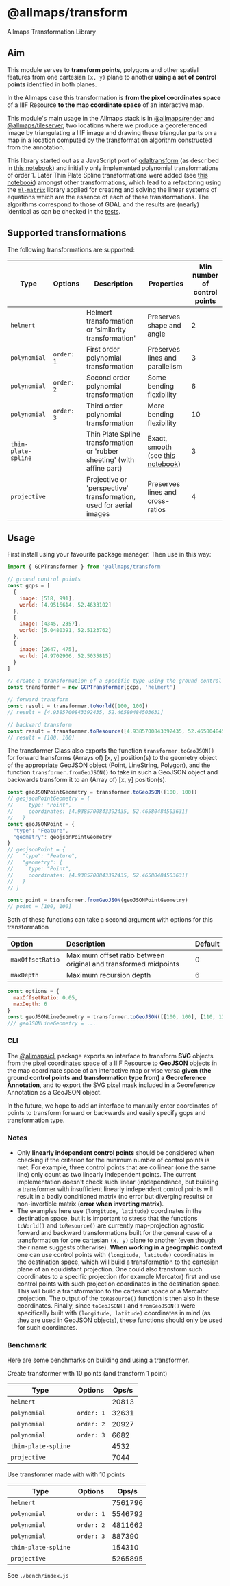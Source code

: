 # @allmaps/transform

Allmaps Transformation Library

## Aim

This module serves to **transform points**, polygons and other spatial features from one cartesian `(x, y)` plane to another **using a set of control points** identified in both planes.

In the Allmaps case this transformation is **from the pixel coordinates space** of a IIIF Resource **to the map coordinate space** of an interactive map.

This module's main usage in the Allmaps stack is in [@allmaps/render](../render) and [@allmaps/tileserver](../../apps/tileserver/), two locations where we produce a georeferenced image by triangulating a IIIF image and drawing these triangular parts on a map in a location computed by the transformation algorithm constructed from the annotation.

This library started out as a JavaScript port of [gdaltransform](https://gdal.org/programs/gdaltransform.html) (as described in [this notebook](https://observablehq.com/@bertspaan/gdaltransform?collection=@bertspaan/iiif-maps)) and initially only implemented polynomial transformations of order 1. Later Thin Plate Spline transformations were added (see [this notebook](https://observablehq.com/d/0b57d3b587542794)) amongst other transformations, which lead to a refactoring using the [`ml-matrix`](https://github.com/mljs/matrix) library applied for creating and solving the linear systems of equations which are the essence of each of these transformations. The algorithms correspond to those of GDAL and the results are (nearly) identical as can be checked in the [tests](./test/test-transform.js).

## Supported transformations

The following transformations are supported:

| Type                | Options    | Description                                           | Properties                                                       | Min number of control points |
| ------------------- | ---------- | ----------------------------------------------------- | ---------------------------------------------------------------- | -------------------- |
| `helmert`           |            | Helmert transformation or 'similarity transformation' | Preserves shape and angle  |   2                   |
| `polynomial`        | `order: 1` | First order polynomial transformation                 | Preserves lines and parallelism                                                                 |   3                  |
| `polynomial`        | `order: 2` | Second order polynomial transformation                | Some bending flexibility                                                                 | 6                     |
| `polynomial`        | `order: 3` | Third order polynomial transformation                 | More bending flexibility                                                                 |  10                    |
| `thin-plate-spline` |            | Thin Plate Spline transformation or 'rubber sheeting' (with affine part) | Exact, smooth (see [this notebook](https://observablehq.com/d/0b57d3b587542794)) |  3                    |
| `projective`        |            | Projective or 'perspective' transformation, used for aerial images              | Preserves lines and cross-ratios                                         |  4                    |

## Usage

First install using your favourite package manager. Then use in this way:

```js
import { GCPTransformer } from '@allmaps/transform'

// ground control points
const gcps = [
  {
    image: [518, 991],
    world: [4.9516614, 52.4633102]
  },
  {
    image: [4345, 2357],
    world: [5.0480391, 52.5123762]
  },
  {
    image: [2647, 475],
    world: [4.9702906, 52.5035815]
  }
]

// create a transformation of a specific type using the ground control points
const transformer = new GCPTransformer(gcps, 'helmert')

// forward transform
const result = transformer.toWorld([100, 100])
// result = [4.9385700843392435, 52.46580484503631]

// backward transform
const result = transformer.toResource([4.9385700843392435, 52.46580484503631])
// result = [100, 100]
```

The transformer Class also exports the function `transformer.toGeoJSON()` for forward transforms (Arrays of) [x, y] position(s) to the geometry object of the appropriate GeoJSON object (Point, LineString, Polygon), and the function `transformer.fromGeoJSON()` to take in such a GeoJSON object and backwards transform it to an (Array of) [x, y] position(s).

```js
const geoJSONPointGeometry = transformer.toGeoJSON([100, 100])
// geojsonPointGeometry = {
//     type: "Point",
//     coordinates: [4.9385700843392435, 52.46580484503631]
//   }
const geoJSONPoint = {
  "type": "Feature",
  "geometry": geojsonPointGeometry
}
// geojsonPoint = {
//   "type": "Feature",
//   "geometry": {
//     type: "Point",
//     coordinates: [4.9385700843392435, 52.46580484503631]
//   }
// }

const point = transformer.fromGeoJSON(geoJSONPointGeometry)
// point = [100, 100]
```

Both of these functions can take a second argument with options for this transformation

| Option           | Description                                                     | Default
|:-----------------|:----------------------------------------------------------------|:--------
| `maxOffsetRatio` | Maximum offset ratio between original and transformed midpoints | 0
| `maxDepth`       | Maximum recursion depth                                         | 6

```js
const options = {
  maxOffsetRatio: 0.05,
  maxDepth: 6
}
const geoJSONLineGeometry = transformer.toGeoJSON([[100, 100], [110, 115], [120, 170]], options)
/// geoJSONLineGeometry = ...
```

### CLI

The [@allmaps/cli](../../apps/cli/) package exports an interface to transform **SVG** objects from the pixel coordinates space of a IIIF Resource to **GeoJSON** objects in the map coordinate space of an interactive map or vise versa **given (the ground control points and transformation type from) a Georeference Annotation**, and to export the SVG pixel mask included in a Georeference Annotation as a GeoJSON object.

In the future, we hope to add an interface to manually enter coordinates of points to transform forward or backwards and easily specify gcps and transformation type.

### Notes

- Only **linearly independent control points** should be considered when checking if the criterion for the minimum number of control points is met. For example, three control points that are collinear (one the same line) only count as two linearly independent points. The current implementation doesn't check such linear (in)dependance, but building a transformer with insufficient linearly independent control points will result in a badly conditioned matrix (no error but diverging results) or non-invertible matrix (**error when inverting matrix**).
- The examples here use `(longitude, latitude)` coordinates in the destination space, but it is important to stress that the functions `toWorld()` and `toResource()` are currently map-projection agnostic forward and backward transformations built for the general case of a transformation for one cartesian `(x, y)` plane to another (even though their name suggests otherwise). **When working in a geographic context** one can use control points with `(longitude, latitude)` coordinates in the destination space, which will build a transformation to the cartesian plane of an equidistant projection.  One could also transform such coordinates to a specific projection (for example Mercator) first and use control points with such projection coordinates in the destination space. This will build a transformation to the cartesian space of a Mercator projection. The output of the `toResource()` function is then also in these coordinates. Finally, since `toGeoJSON()` and `fromGeoJSON()` were specifically built with `(longitude, latitude)` coordinates in mind (as they are used in GeoJSON objects), these functions should only be used for such coordinates.

### Benchmark

Here are some benchmarks on building and using a transformer.

Create transformer with 10 points (and transform 1 point)

| Type                | Options    | Ops/s |
| ------------------- | ---------- | ----- |
| `helmert`           |            | 20813 |
| `polynomial`        | `order: 1` | 32631 |
| `polynomial`        | `order: 2` | 20927 |
| `polynomial`        | `order: 3` | 6682  |
| `thin-plate-spline` |            | 4532  |
| `projective`        |            | 7044  |

Use transformer made with with 10 points

| Type                | Options    | Ops/s   |
| ------------------- | ---------- | ------- |
| `helmert`           |            | 7561796 |
| `polynomial`        | `order: 1` | 5546792 |
| `polynomial`        | `order: 2` | 4811662 |
| `polynomial`        | `order: 3` | 887390  |
| `thin-plate-spline` |            | 154310  |
| `projective`        |            | 5265895 |

See `./bench/index.js`
